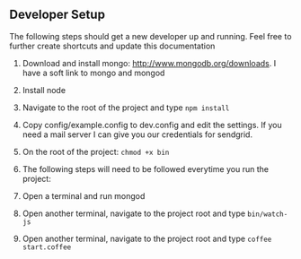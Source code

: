 

Developer Setup
---------------
The following steps should get a new developer up and running.  Feel free to further create shortcuts and update this documentation


1.  Download and install mongo:  http://www.mongodb.org/downloads.  I have a soft link to mongo and mongod

2.  Install node

3.  Navigate to the root of the project and type `npm install`

4.  Copy config/example.config to dev.config and edit the settings.  If you need a mail server I can give you our credentials for sendgrid.

5.  On the root of the project:  `chmod +x bin`

6.  The following steps will need to be followed everytime you run the project:

7.  Open a terminal and run mongod

8.  Open another terminal, navigate to the project root and type `bin/watch-js`

9.  Open another terminal, navigate to the project root and type `coffee start.coffee`



